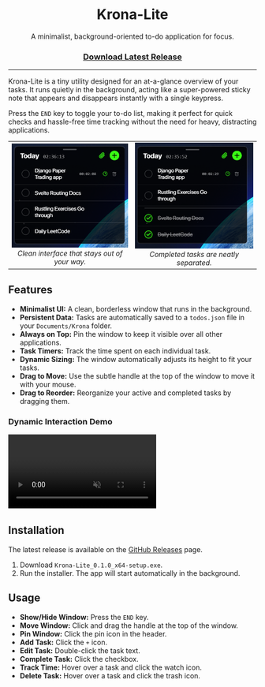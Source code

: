 <div align="center">

# Krona-Lite

A minimalist, background-oriented to-do application for focus.

<h3>

[Download Latest Release](https://github.com/zendrixate/krona-lite/releases)

</h3>

</div>

---

Krona-Lite is a tiny utility designed for an at-a-glance overview of your tasks. It runs quietly in the background, acting like a super-powered sticky note that appears and disappears instantly with a single keypress.

Press the `END` key to toggle your to-do list, making it perfect for quick checks and hassle-free time tracking without the need for heavy, distracting applications.

<table>
  <tr>
    <td align="center">
      <img src="readme_media/image1.png" alt="Krona-Lite UI" width="300"/>
      <br>
      <em>Clean interface that stays out of your way.</em>
    </td>
    <td align="center">
      <img src="readme_media/image2.png" alt="Krona-Lite with completed tasks" width="300"/>
      <br>
      <em>Completed tasks are neatly separated.</em>
    </td>
  </tr>
</table>

## Features

- **Minimalist UI:** A clean, borderless window that runs in the background.
- **Persistent Data:** Tasks are automatically saved to a `todos.json` file in your `Documents/Krona` folder.
- **Always on Top:** Pin the window to keep it visible over all other applications.
- **Task Timers:** Track the time spent on each individual task.
- **Dynamic Sizing:** The window automatically adjusts its height to fit your tasks.
- **Drag to Move:** Use the subtle handle at the top of the window to move it with your mouse.
- **Drag to Reorder:** Reorganize your active and completed tasks by dragging them.

### Dynamic Interaction Demo
<video src="https://github.com/user-attachments/assets/896bd87a-b500-4264-aaa7-d9210a59ac3f" autoplay loop muted playsinline title="Drag and drop, focus, and resizing demo"></video>


## Installation

The latest release is available on the [GitHub Releases](https://github.com/zendrixate/krona-lite/releases) page.

1.  Download `Krona-Lite_0.1.0_x64-setup.exe`.
2.  Run the installer. The app will start automatically in the background.

## Usage

-   **Show/Hide Window:** Press the `END` key.
-   **Move Window:** Click and drag the handle at the top of the window.
-   **Pin Window:** Click the pin icon in the header.
-   **Add Task:** Click the `+` icon.
-   **Edit Task:** Double-click the task text.
-   **Complete Task:** Click the checkbox.
-   **Track Time:** Hover over a task and click the watch icon.
-   **Delete Task:** Hover over a task and click the trash icon.
